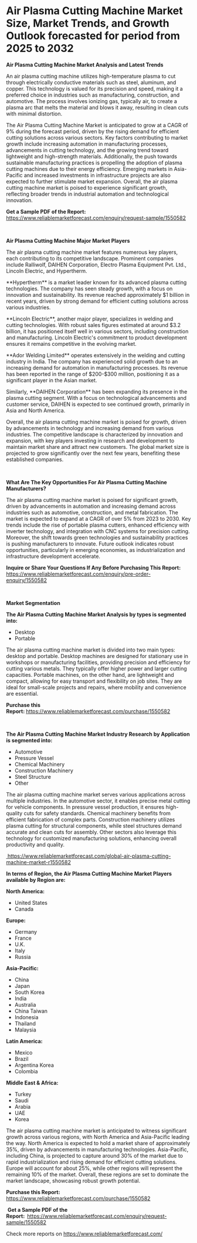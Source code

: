 <p><h1>Air Plasma Cutting Machine Market Size, Market Trends, and Growth Outlook forecasted for period from 2025 to 2032</h1></p><p><strong>Air Plasma Cutting Machine Market Analysis and Latest Trends</strong></p>
<p><p>An air plasma cutting machine utilizes high-temperature plasma to cut through electrically conductive materials such as steel, aluminum, and copper. This technology is valued for its precision and speed, making it a preferred choice in industries such as manufacturing, construction, and automotive. The process involves ionizing gas, typically air, to create a plasma arc that melts the material and blows it away, resulting in clean cuts with minimal distortion.</p><p>The Air Plasma Cutting Machine Market is anticipated to grow at a CAGR of 9% during the forecast period, driven by the rising demand for efficient cutting solutions across various sectors. Key factors contributing to market growth include increasing automation in manufacturing processes, advancements in cutting technology, and the growing trend toward lightweight and high-strength materials. Additionally, the push towards sustainable manufacturing practices is propelling the adoption of plasma cutting machines due to their energy efficiency. Emerging markets in Asia-Pacific and increased investments in infrastructure projects are also expected to further stimulate market expansion. Overall, the air plasma cutting machine market is poised to experience significant growth, reflecting broader trends in industrial automation and technological innovation.</p></p>
<p><strong>Get a Sample PDF of the Report:&nbsp;</strong> <a href="https://www.reliablemarketforecast.com/enquiry/request-sample/1550582?utm_campaign=2272&utm_medium=2&utm_source=Github&utm_content=ia&utm_term=16022025&utm_id=air-plasma-cutting-machine">https://www.reliablemarketforecast.com/enquiry/request-sample/1550582</a></p>
<p>&nbsp;</p>
<p><strong>Air Plasma Cutting Machine Major Market Players</strong></p>
<p><p>The air plasma cutting machine market features numerous key players, each contributing to its competitive landscape. Prominent companies include Ralliwolf, DAIHEN Corporation, Electro Plasma Equipment Pvt. Ltd., Lincoln Electric, and Hypertherm.</p><p>**Hypertherm** is a market leader known for its advanced plasma cutting technologies. The company has seen steady growth, with a focus on innovation and sustainability. Its revenue reached approximately $1 billion in recent years, driven by strong demand for efficient cutting solutions across various industries.</p><p>**Lincoln Electric**, another major player, specializes in welding and cutting technologies. With robust sales figures estimated at around $3.2 billion, it has positioned itself well in various sectors, including construction and manufacturing. Lincoln Electric's commitment to product development ensures it remains competitive in the evolving market.</p><p>**Ador Welding Limited** operates extensively in the welding and cutting industry in India. The company has experienced solid growth due to an increasing demand for automation in manufacturing processes. Its revenue has been reported in the range of $200-$300 million, positioning it as a significant player in the Asian market.</p><p>Similarly, **DAIHEN Corporation** has been expanding its presence in the plasma cutting segment. With a focus on technological advancements and customer service, DAIHEN is expected to see continued growth, primarily in Asia and North America.</p><p>Overall, the air plasma cutting machine market is poised for growth, driven by advancements in technology and increasing demand from various industries. The competitive landscape is characterized by innovation and expansion, with key players investing in research and development to maintain market share and attract new customers. The global market size is projected to grow significantly over the next few years, benefiting these established companies.</p></p>
<p>&nbsp;</p>
<p><strong>What Are The Key Opportunities For Air Plasma Cutting Machine Manufacturers?</strong></p>
<p><p>The air plasma cutting machine market is poised for significant growth, driven by advancements in automation and increasing demand across industries such as automotive, construction, and metal fabrication. The market is expected to expand at a CAGR of over 5% from 2023 to 2030. Key trends include the rise of portable plasma cutters, enhanced efficiency with inverter technology, and integration with CNC systems for precision cutting. Moreover, the shift towards green technologies and sustainability practices is pushing manufacturers to innovate. Future outlook indicates robust opportunities, particularly in emerging economies, as industrialization and infrastructure development accelerate.</p></p>
<p><strong>Inquire or Share Your Questions If Any Before Purchasing This Report:</strong> <a href="https://www.reliablemarketforecast.com/enquiry/pre-order-enquiry/1550582?utm_campaign=2272&utm_medium=2&utm_source=Github&utm_content=ia&utm_term=16022025&utm_id=air-plasma-cutting-machine">https://www.reliablemarketforecast.com/enquiry/pre-order-enquiry/1550582</a></p>
<p>&nbsp;</p>
<p><strong>Market Segmentation</strong></p>
<p><strong>The Air Plasma Cutting Machine Market Analysis by types is segmented into:</strong></p>
<p><ul><li>Desktop</li><li>Portable</li></ul></p>
<p><p>The air plasma cutting machine market is divided into two main types: desktop and portable. Desktop machines are designed for stationary use in workshops or manufacturing facilities, providing precision and efficiency for cutting various metals. They typically offer higher power and larger cutting capacities. Portable machines, on the other hand, are lightweight and compact, allowing for easy transport and flexibility on job sites. They are ideal for small-scale projects and repairs, where mobility and convenience are essential.</p></p>
<p><strong>Purchase this Report:&nbsp;</strong><a href="https://www.reliablemarketforecast.com/purchase/1550582?utm_campaign=2272&utm_medium=2&utm_source=Github&utm_content=ia&utm_term=16022025&utm_id=air-plasma-cutting-machine">https://www.reliablemarketforecast.com/purchase/1550582</a></p>
<p>&nbsp;</p>
<p><strong>The Air Plasma Cutting Machine Market Industry Research by Application is segmented into:</strong></p>
<p><ul><li>Automotive</li><li>Pressure Vessel</li><li>Chemical Machinery</li><li>Construction Machinery</li><li>Steel Structure</li><li>Other</li></ul></p>
<p><p>The air plasma cutting machine market serves various applications across multiple industries. In the automotive sector, it enables precise metal cutting for vehicle components. In pressure vessel production, it ensures high-quality cuts for safety standards. Chemical machinery benefits from efficient fabrication of complex parts. Construction machinery utilizes plasma cutting for structural components, while steel structures demand accurate and clean cuts for assembly. Other sectors also leverage this technology for customized manufacturing solutions, enhancing overall productivity and quality.</p></p>
<p><a href="https://www.reliablemarketforecast.com/global-air-plasma-cutting-machine-market-r1550582?utm_campaign=2272&utm_medium=2&utm_source=Github&utm_content=ia&utm_term=16022025&utm_id=air-plasma-cutting-machine">&nbsp;https://www.reliablemarketforecast.com/global-air-plasma-cutting-machine-market-r1550582</a></p>
<p><strong>In terms of Region, the Air Plasma Cutting Machine Market Players available by Region are:</strong></p>
<p>
    <p> <strong> North America: </strong>
        <ul>
            <li>United States</li>
            <li>Canada</li>
        </ul>
        </p> 
    <p> <strong> Europe: </strong>
        <ul>
            <li>Germany</li>
            <li>France</li>
            <li>U.K.</li>
            <li>Italy</li>
            <li>Russia</li>
        </ul>
        </p> 
    <p> <strong> Asia-Pacific: </strong>
        <ul>
            <li>China</li>
            <li>Japan</li>
            <li>South Korea</li>
            <li>India</li>
            <li>Australia</li>
            <li>China Taiwan</li>
            <li>Indonesia</li>
            <li>Thailand</li>
            <li>Malaysia</li>
        </ul>
        </p> 
    <p> <strong> Latin America: </strong>
        <ul>
            <li>Mexico</li>
            <li>Brazil</li>
            <li>Argentina Korea</li>
            <li>Colombia</li>
        </ul>
        </p> 
    <p> <strong> Middle East & Africa: </strong>
        <ul>
            <li>Turkey</li>
            <li>Saudi</li>
            <li>Arabia</li>
            <li>UAE</li>
            <li>Korea</li>
        </ul>
    </p>
    </p>
<p><p>The air plasma cutting machine market is anticipated to witness significant growth across various regions, with North America and Asia-Pacific leading the way. North America is expected to hold a market share of approximately 35%, driven by advancements in manufacturing technologies. Asia-Pacific, including China, is projected to capture around 30% of the market due to rapid industrialization and rising demand for efficient cutting solutions. Europe will account for about 25%, while other regions will represent the remaining 10% of the market. Overall, these regions are set to dominate the market landscape, showcasing robust growth potential.</p></p>
<p><strong>Purchase this Report: </strong><a href="https://www.reliablemarketforecast.com/purchase/1550582?utm_campaign=2272&utm_medium=2&utm_source=Github&utm_content=ia&utm_term=16022025&utm_id=air-plasma-cutting-machine">https://www.reliablemarketforecast.com/purchase/1550582</a></p>
<p>&nbsp;<strong>Get a Sample PDF of the Report:&nbsp;&nbsp;</strong><a href="https://www.reliablemarketforecast.com/enquiry/request-sample/1550582?utm_campaign=2272&utm_medium=2&utm_source=Github&utm_content=ia&utm_term=16022025&utm_id=air-plasma-cutting-machine">https://www.reliablemarketforecast.com/enquiry/request-sample/1550582</a></p>
<p><strong></strong></p>
<p>Check more reports on <a href="https://www.reliablemarketforecast.com/?utm_campaign=2272&utm_medium=2&utm_source=Github&utm_content=ia&utm_term=16022025&utm_id=air-plasma-cutting-machine">https://www.reliablemarketforecast.com/</a></p>